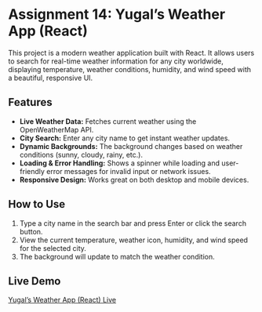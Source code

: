 # Assignment 14: Yugal’s Weather App (React)

This project is a modern weather application built with React. It allows users to search for real-time weather information for any city worldwide, displaying temperature, weather conditions, humidity, and wind speed with a beautiful, responsive UI.

## Features
- **Live Weather Data:** Fetches current weather using the OpenWeatherMap API.
- **City Search:** Enter any city name to get instant weather updates.
- **Dynamic Backgrounds:** The background changes based on weather conditions (sunny, cloudy, rainy, etc.).
- **Loading & Error Handling:** Shows a spinner while loading and user-friendly error messages for invalid input or network issues.
- **Responsive Design:** Works great on both desktop and mobile devices.

## How to Use
1. Type a city name in the search bar and press Enter or click the search button.
2. View the current temperature, weather icon, humidity, and wind speed for the selected city.
3. The background will update to match the weather condition.

## Live Demo
[Yugal’s Weather App (React) Live](https://assign14-mu.vercel.app/)


